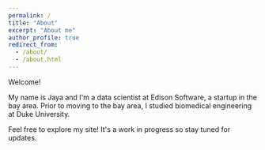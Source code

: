 ```yaml
---
permalink: /
title: "About"
excerpt: "About me"
author_profile: true
redirect_from: 
  - /about/
  - /about.html
---
```


Welcome! 

My name is Jaya and I'm a data scientist at Edison Software, a startup in the bay area. Prior to moving to the bay area, I studied biomedical engineering at Duke University. 

Feel free to explore my site! It's a work in progress so stay tuned for updates.
